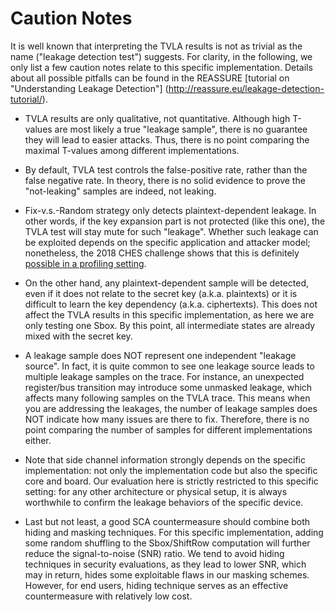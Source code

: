 # Caution Notes
It is well known that interpreting the TVLA results is not as trivial as the name \("leakage detection test"\) suggests. For clarity, in the following, we only list a few caution notes relate to this specific implementation. Details about all possible pitfalls can be found in the REASSURE [tutorial on "Understanding Leakage Detection"] (http://reassure.eu/leakage-detection-tutorial/). 


* TVLA results are only qualitative, not quantitative. Although high T-values are most likely a true "leakage sample", there is no guarantee they will lead to easier attacks. Thus, there is no point comparing the maximal T-values among different implementations.

*  By default, TVLA test controls the false-positive rate, rather than the false negative rate. In theory,  there is no solid evidence to prove the "not-leaking" samples are indeed, not leaking.
*  Fix-v.s.-Random strategy only detects plaintext-dependent leakage. In other words, if the key expansion part is not protected \(like this one\), the TVLA test will stay mute for such "leakage". Whether such leakage can be exploited depends on the specific application and attacker model; nonetheless, the 2018 CHES challenge shows that this is definitely [possible in a profiling setting](https://eprint.iacr.org/2019/094).

*  On the other hand, any plaintext-dependent sample will be detected, even if it does not relate to the secret key \(a.k.a. plaintexts\) or it is difficult to learn the key dependency (a.k.a. ciphertexts). This does not affect the TVLA results in this specific implementation, as here we are only testing one Sbox. By this point, all intermediate states are already mixed with the secret key. 

*  A leakage sample does NOT represent one independent "leakage source". In fact, it is quite common to see one leakage source leads to multiple leakage samples on the trace. For instance, an unexpected register/bus transition may introduce some unmasked leakage, which affects many following samples on the TVLA trace. This means when you are addressing the leakages, the number of leakage samples does NOT indicate how many issues are there to fix. Therefore, there is no point comparing the number of samples for different implementations either.

*  Note that side channel information strongly depends on the specific implementation: not only the implementation code but also the specific core and board. Our evaluation here is strictly restricted to this specific setting: for any other architecture or physical setup, it is always worthwhile to confirm the leakage behaviors of the specific device.


*  Last but not least, a good SCA countermeasure should combine both hiding and masking techniques. For this specific implementation, adding some random shuffling to the Sbox/ShiftRow computation will further reduce the signal-to-noise (SNR) ratio.  We tend to avoid hiding techniques in security evaluations,  as they lead to lower SNR, which may in return, hides some exploitable flaws in our masking schemes. However, for end users, hiding technique serves as an effective countermeasure with relatively low cost.
